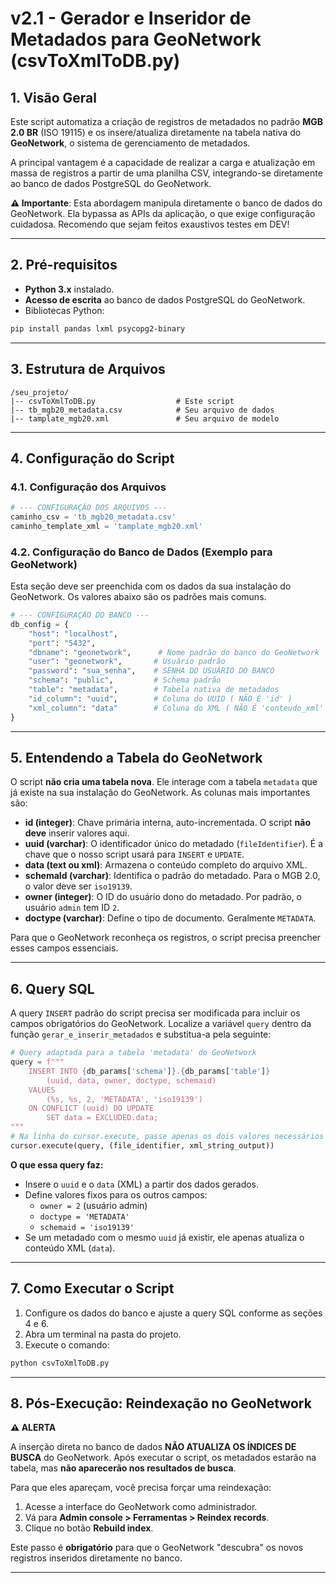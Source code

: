 # v2.1 - Gerador e Inseridor de Metadados para GeoNetwork (csvToXmlToDB.py)

## 1. Visão Geral
Este script automatiza a criação de registros de metadados no padrão **MGB 2.0 BR** (ISO 19115) e os insere/atualiza diretamente na tabela nativa do **GeoNetwork**, o sistema de gerenciamento de metadados.

A principal vantagem é a capacidade de realizar a carga e atualização em massa de registros a partir de uma planilha CSV, integrando-se diretamente ao banco de dados PostgreSQL do GeoNetwork.

**⚠️ Importante**: Esta abordagem manipula diretamente o banco de dados do GeoNetwork. Ela bypassa as APIs da aplicação, o que exige configuração cuidadosa. Recomendo que sejam feitos exaustivos testes em DEV!

---

## 2. Pré-requisitos
- **Python 3.x** instalado.
- **Acesso de escrita** ao banco de dados PostgreSQL do GeoNetwork.
- Bibliotecas Python:
```bash
pip install pandas lxml psycopg2-binary
```

---

## 3. Estrutura de Arquivos
```
/seu_projeto/
|-- csvToXmlToDB.py                  # Este script
|-- tb_mgb20_metadata.csv            # Seu arquivo de dados
|-- tamplate_mgb20.xml               # Seu arquivo de modelo
```

---

## 4. Configuração do Script

### 4.1. Configuração dos Arquivos
```python
# --- CONFIGURAÇÃO DOS ARQUIVOS ---
caminho_csv = 'tb_mgb20_metadata.csv'
caminho_template_xml = 'tamplate_mgb20.xml'
```

### 4.2. Configuração do Banco de Dados (Exemplo para GeoNetwork)
Esta seção deve ser preenchida com os dados da sua instalação do GeoNetwork. Os valores abaixo são os padrões mais comuns.

```python
# --- CONFIGURAÇÃO DO BANCO ---
db_config = {
    "host": "localhost",
    "port": "5432",
    "dbname": "geonetwork",      # Nome padrão do banco do GeoNetwork
    "user": "geonetwork",       # Usuário padrão
    "password": "sua_senha",    # SENHA DO USUÁRIO DO BANCO
    "schema": "public",         # Schema padrão
    "table": "metadata",        # Tabela nativa de metadados
    "id_column": "uuid",        # Coluna do UUID ( NÃO É 'id' )
    "xml_column": "data"        # Coluna do XML ( NÃO É 'conteudo_xml' )
}
```

---

## 5. Entendendo a Tabela do GeoNetwork
O script **não cria uma tabela nova**. Ele interage com a tabela `metadata` que já existe na sua instalação do GeoNetwork. As colunas mais importantes são:

- **id (integer)**: Chave primária interna, auto-incrementada. O script **não deve** inserir valores aqui.
- **uuid (varchar)**: O identificador único do metadado (`fileIdentifier`). É a chave que o nosso script usará para `INSERT` e `UPDATE`.
- **data (text ou xml)**: Armazena o conteúdo completo do arquivo XML.
- **schemaId (varchar)**: Identifica o padrão do metadado. Para o MGB 2.0, o valor deve ser `iso19139`.
- **owner (integer)**: O ID do usuário dono do metadado. Por padrão, o usuário `admin` tem ID `2`.
- **doctype (varchar)**: Define o tipo de documento. Geralmente `METADATA`.

Para que o GeoNetwork reconheça os registros, o script precisa preencher esses campos essenciais.

---

## 6. Query SQL
A query `INSERT` padrão do script precisa ser modificada para incluir os campos obrigatórios do GeoNetwork. Localize a variável `query` dentro da função `gerar_e_inserir_metadados` e substitua-a pela seguinte:

```python
# Query adaptada para a tabela 'metadata' do GeoNetwork
query = f"""
    INSERT INTO {db_params['schema']}.{db_params['table']} 
        (uuid, data, owner, doctype, schemaid) 
    VALUES 
        (%s, %s, 2, 'METADATA', 'iso19139')
    ON CONFLICT (uuid) DO UPDATE 
        SET data = EXCLUDED.data;
"""
# Na linha do cursor.execute, passe apenas os dois valores necessários
cursor.execute(query, (file_identifier, xml_string_output))
```
**O que essa query faz:**
- Insere o `uuid` e o `data` (XML) a partir dos dados gerados.
- Define valores fixos para os outros campos:
  - `owner = 2` (usuário admin)
  - `doctype = 'METADATA'`
  - `schemaid = 'iso19139'`
- Se um metadado com o mesmo `uuid` já existir, ele apenas atualiza o conteúdo XML (`data`).

---

## 7. Como Executar o Script
1.  Configure os dados do banco e ajuste a query SQL conforme as seções 4 e 6.
2.  Abra um terminal na pasta do projeto.
3.  Execute o comando:
```bash
python csvToXmlToDB.py
```

---

## 8. Pós-Execução: Reindexação no GeoNetwork
**⚠️ ALERTA**

A inserção direta no banco de dados **NÃO ATUALIZA OS ÍNDICES DE BUSCA** do GeoNetwork. Após executar o script, os metadados estarão na tabela, mas **não aparecerão nos resultados de busca**.

Para que eles apareçam, você precisa forçar uma reindexação:
1.  Acesse a interface do GeoNetwork como administrador.
2.  Vá para **Admin console > Ferramentas > Reindex records**.
3.  Clique no botão **Rebuild index**.

Este passo é **obrigatório** para que o GeoNetwork "descubra" os novos registros inseridos diretamente no banco.

---
